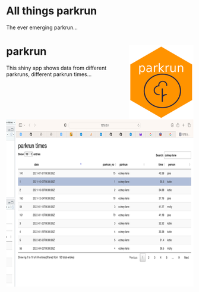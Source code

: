 # All things parkrun

The ever emerging parkrun...

# parkrun <img src='images/hex-parkrun.png' align="right" height="200" />
 
 <img src='images/shiny-app-example.png' align="left" height="450"/>

This shiny app shows data from different parkruns, different parkrun times... 
